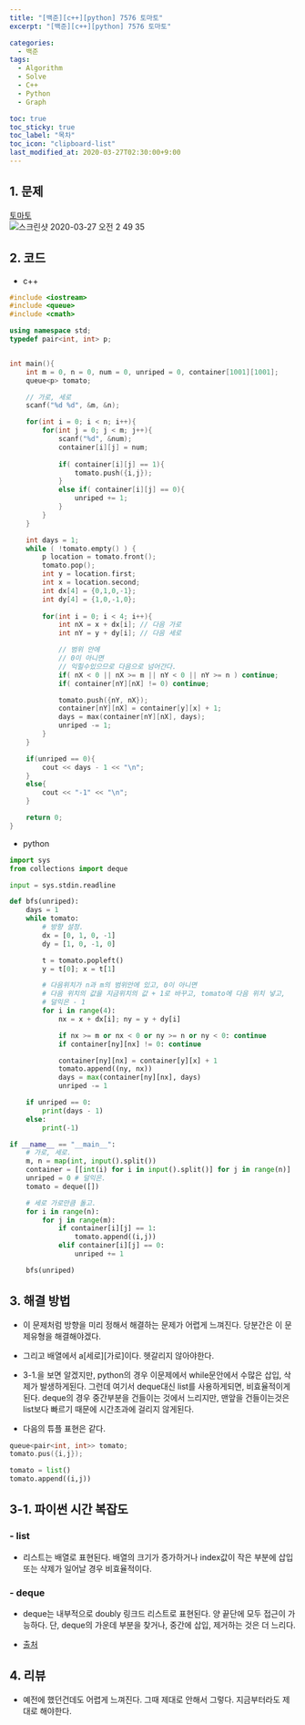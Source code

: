 ```yaml
---
title: "[백준][c++][python] 7576 토마토"
excerpt: "[백준][c++][python] 7576 토마토"

categories:
  - 백준
tags:
  - Algorithm
  - Solve
  - C++
  - Python
  - Graph

toc: true
toc_sticky: true
toc_label: "목차"
toc_icon: "clipboard-list"
last_modified_at: 2020-03-27T02:30:00+9:00
---
```


## 1. 문제
[토마토](https://www.acmicpc.net/problem/7576)  
![스크린샷 2020-03-27 오전 2 49 35](https://user-images.githubusercontent.com/20227720/77679248-9f53ae00-6fd5-11ea-8803-b2df19bbf3de.png)

## 2. 코드

- c++

```c++
#include <iostream>
#include <queue>
#include <cmath>

using namespace std;
typedef pair<int, int> p;


int main(){
    int m = 0, n = 0, num = 0, unriped = 0, container[1001][1001];
    queue<p> tomato;

    // 가로, 세로
    scanf("%d %d", &m, &n);

    for(int i = 0; i < n; i++){
        for(int j = 0; j < m; j++){
            scanf("%d", &num);
            container[i][j] = num;
            
            if( container[i][j] == 1){
                tomato.push({i,j});
            }
            else if( container[i][j] == 0){
                unriped += 1;
            }
        }
    }

    int days = 1;
    while ( !tomato.empty() ) {
        p location = tomato.front();
        tomato.pop();
        int y = location.first;
        int x = location.second;
        int dx[4] = {0,1,0,-1};
        int dy[4] = {1,0,-1,0};
        
        for(int i = 0; i < 4; i++){
            int nX = x + dx[i]; // 다음 가로
            int nY = y + dy[i]; // 다음 세로

            // 범위 안에
            // 0이 아니면
            // 익힐수있으므로 다음으로 넘어간다.
            if( nX < 0 || nX >= m || nY < 0 || nY >= n ) continue;
            if( container[nY][nX] != 0) continue;

            tomato.push({nY, nX});
            container[nY][nX] = container[y][x] + 1;
            days = max(container[nY][nX], days);
            unriped -= 1;
        }
    }

    if(unriped == 0){
        cout << days - 1 << "\n";
    }
    else{
        cout << "-1" << "\n";
    }

    return 0;
}
```

- python

```python
import sys
from collections import deque

input = sys.stdin.readline

def bfs(unriped):
    days = 1
    while tomato:
        # 방향 설정.
        dx = [0, 1, 0, -1]
        dy = [1, 0, -1, 0]

        t = tomato.popleft()
        y = t[0]; x = t[1]

        # 다음위치가 n과 m의 범위안에 있고, 0이 아니면
        # 다음 위치의 값을 지금위치의 값 + 1로 바꾸고, tomato에 다음 위치 넣고,
        # 덜익은 - 1
        for i in range(4):
            nx = x + dx[i]; ny = y + dy[i]

            if nx >= m or nx < 0 or ny >= n or ny < 0: continue
            if container[ny][nx] != 0: continue

            container[ny][nx] = container[y][x] + 1
            tomato.append((ny, nx))
            days = max(container[ny][nx], days)
            unriped -= 1

    if unriped == 0:
        print(days - 1)
    else:
        print(-1)

if __name__ == "__main__":
    # 가로, 세로.
    m, n = map(int, input().split())
    container = [[int(i) for i in input().split()] for j in range(n)]
    unriped = 0 # 덜익은.
    tomato = deque([])

    # 세로 가로만큼 돌고.
    for i in range(n):
        for j in range(m):
            if container[i][j] == 1:
                tomato.append((i,j))
            elif container[i][j] == 0:
                unriped += 1

    bfs(unriped)


```

## 3. 해결 방법

- 이 문제처럼 방향을 미리 정해서 해결하는 문제가 어렵게 느껴진다. 당분간은 이 문제유형을 해결해야겠다.
- 그리고 배열에서 a[세로][가로]이다. 헷갈리지 않아야한다.
- 3-1.을 보면 알겠지만, python의 경우 이문제에서 while문안에서 수많은 삽입, 삭제가 발생하게된다. 그런데 여기서 deque대신 list를 사용하게되면, 비효율적이게된다. deque의 경우 중간부분을 건들이는 것에서 느리지만, 맨앞을 건들이는것은 list보다 빠르기 때문에 시간초과에 걸리지 않게된다.

- 다음의 튜플 표현은 같다.

```c++
queue<pair<int, int>> tomato;
tomato.pus({i,j});
```

```python
tomato = list()
tomato.append((i,j))
```

## 3-1. 파이썬 시간 복잡도

### - list
- 리스트는 배열로 표현된다. 배열의 크기가 증가하거나 index값이 작은 부분에 삽입 또는 삭제가 일어날 경우 비효율적이다.

### - deque
- deque는 내부적으로 doubly 링크드 리스트로 표현된다. 양 끝단에 모두 접근이 가능하다. 단, deque의 가운데 부분을 찾거나, 중간에 삽입, 제거하는 것은 더 느리다.

- [출처](https://daimhada.tistory.com/56)

## 4. 리뷰

- 예전에 했던건데도 어렵게 느껴진다. 그때 제대로 안해서 그렇다. 지금부터라도 제대로 해야한다.